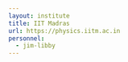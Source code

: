 ```yaml
---
layout: institute
title: IIT Madras
url: https://physics.iitm.ac.in
personnel:
  - jim-libby
---
```


